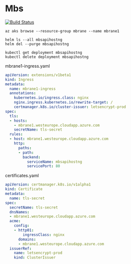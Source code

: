 # Mbs

[![Build Status](https://mbrane.visualstudio.com/IvanShiyan/_apis/build/status/Mbs.Api.Host.Ng%20-%20Azure%20Kubernetes%20Service%20-%20CI-clone?branchName=master)](https://mbrane.visualstudio.com/IvanShiyan/_build/latest?definitionId=11&branchName=master)

```shell
az aks browse --resource-group mbrane --name mbrane1

helm ls --all mbsapihostng
helm del --purge mbsapihostng

kubectl get deployment mbsapihostng
kubectl delete deployment mbsapihostng
```

mbrane1-ingress.yaml
```yaml
apiVersion: extensions/v1beta1
kind: Ingress
metadata:
  name: mbrane1-ingress
  annotations:
    kubernetes.io/ingress.class: nginx
    nginx.ingress.kubernetes.io/rewrite-target: /
    certmanager.k8s.io/cluster-issuer: letsencrypt-prod
spec:
  tls:
  - hosts:
    - mbrane1.westeurope.cloudapp.azure.com
    secretName: tls-secret
  rules:
  - host: mbrane1.westeurope.cloudapp.azure.com
    http:
      paths:
      - path:
        backend:
          serviceName: mbsapihostng
          servicePort: 80
```

certificates.yaml
```yaml
apiVersion: certmanager.k8s.io/v1alpha1
kind: Certificate
metadata:
  name: tls-secret
spec:
  secretName: tls-secret
  dnsNames:
  - mbrane1.westeurope.cloudapp.azure.com
  acme:
    config:
    - http01:
        ingressClass: nginx
      domains:
      - mbrane1.westeurope.cloudapp.azure.com
  issuerRef:
    name: letsencrypt-prod
    kind: ClusterIssuer
```